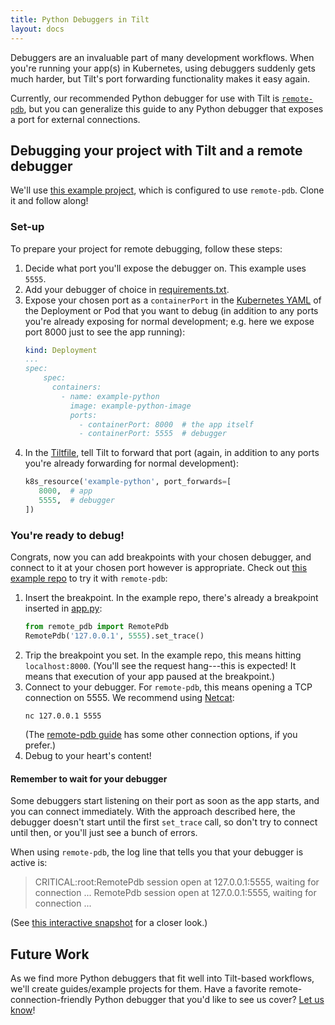 ```yaml
---
title: Python Debuggers in Tilt
layout: docs
---
```


Debuggers are an invaluable part of many development workflows. When you're running your app(s) in Kubernetes, using debuggers suddenly gets much harder, but Tilt's port forwarding functionality makes it easy again.

Currently, our recommended Python debugger for use with Tilt is [`remote-pdb`](https://pypi.org/project/remote-pdb/), but you can generalize this guide to any Python debugger that exposes a port for external connections.

## Debugging your project with Tilt and a remote debugger

We'll use [this example project](https://github.com/windmilleng/tilt-example-python/tree/master/debugger-example), which is configured to use `remote-pdb`. Clone it and follow along!

### Set-up
To prepare your project for remote debugging, follow these steps:
1. Decide what port you'll expose the debugger on. This example uses `5555`.
2. Add your debugger of choice in [requirements.txt](https://github.com/windmilleng/tilt-example-python/tree/master/debugger-example/requirements.txt).
3. Expose your chosen port as a `containerPort` in the [Kubernetes YAML](https://github.com/windmilleng/tilt-example-python/tree/master/debugger-example/kubernetes.yaml) of the Deployment or Pod that you want to debug (in addition to any ports you're already exposing for normal development; e.g. here we expose port 8000 just to see the app running):
    ```yaml
    kind: Deployment
    ...
    spec:
        spec:
          containers:
            - name: example-python
              image: example-python-image
              ports:
                - containerPort: 8000  # the app itself
                - containerPort: 5555  # debugger
    ```
4. In the [Tiltfile](https://github.com/windmilleng/tilt-example-python/tree/master/debugger-example/Tiltfile), tell Tilt to forward that port (again, in addition to any ports you're already forwarding for normal development):
    ```python
   k8s_resource('example-python', port_forwards=[
       8000,  # app
       5555,  # debugger
   ])
    ```

### You're ready to debug!
Congrats, now you can add breakpoints with your chosen debugger, and connect to it at your chosen port however is appropriate. Check out [this example repo](https://github.com/windmilleng/debugger-examples/tree/master/python/remote-pdb) to try it with `remote-pdb`:
1. Insert the breakpoint. In the example repo, there's already a breakpoint inserted in [app.py](https://github.com/windmilleng/tilt-example-python/tree/master/debugger-example/app.py):
    ```python
   from remote_pdb import RemotePdb
   RemotePdb('127.0.0.1', 5555).set_trace()
    ```
2. Trip the breakpoint you set. In the example repo, this means hitting `localhost:8000`. (You'll see the request hang---this is expected! It means that execution of your app paused at the breakpoint.)
3. Connect to your debugger. For `remote-pdb`, this means opening a TCP connection on 5555. We recommend using [Netcat](http://netcat.sourceforge.net/):
   ```
   nc 127.0.0.1 5555
   ```
   (The [remote-pdb guide](https://pypi.org/project/remote-pdb/) has some other connection options, if you prefer.)
4. Debug to your heart's content!

#### Remember to wait for your debugger
Some debuggers start listening on their port as soon as the app starts, and you can connect immediately. With the approach described here, the debugger doesn't start until the first `set_trace` call, so don't try to connect until then, or you'll just see a bunch of errors.

When using `remote-pdb`, the log line that tells you that your debugger is active is:
> CRITICAL:root:RemotePdb session open at 127.0.0.1:5555, waiting for connection ...
> RemotePdb session open at 127.0.0.1:5555, waiting for connection ...

(See [this interactive snapshot](https://cloud.tilt.dev/snapshot/Aer7necLsNHx2TGFkfc=) for a closer look.)

## Future Work
As we find more Python debuggers that fit well into Tilt-based workflows, we'll create guides/example projects for them. Have a favorite remote-connection-friendly Python debugger that you'd like to see us cover? [Let us know](https://tilt.dev/contact)!
